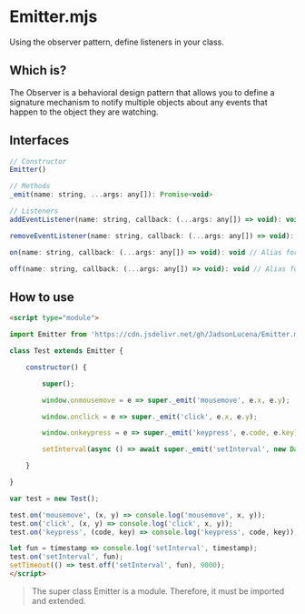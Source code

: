 # Emitter.mjs
Using the observer pattern, define listeners in your class.


## Which is?
The Observer is a behavioral design pattern that allows you to define a signature mechanism to notify multiple objects about any events that happen to the object they are watching.


## Interfaces
```javascript
// Constructor
Emitter()
```

```javascript
// Methods
_emit(name: string, ...args: any[]): Promise<void>
```

```javascript
// Listeners
addEventListener(name: string, callback: (...args: any[]) => void): void

removeEventListener(name: string, callback: (...args: any[]) => void): void

on(name: string, callback: (...args: any[]) => void): void // Alias for addEventListener

off(name: string, callback: (...args: any[]) => void): void // Alias for removeEventListener
```


## How to use
```html
<script type="module">

import Emitter from 'https://cdn.jsdelivr.net/gh/JadsonLucena/Emitter.mjs@latest/src/Emitter.js';

class Test extends Emitter {

    constructor() {

        super();

        window.onmousemove = e => super._emit('mousemove', e.x, e.y);

        window.onclick = e => super._emit('click', e.x, e.y);

        window.onkeypress = e => super._emit('keypress', e.code, e.key);

        setInterval(async () => await super._emit('setInterval', new Date().getTime()), 3000);

    }

}

var test = new Test();

test.on('mousemove', (x, y) => console.log('mousemove', x, y));
test.on('click', (x, y) => console.log('click', x, y));
test.on('keypress', (code, key) => console.log('keypress', code, key));

let fun = timestamp => console.log('setInterval', timestamp);
test.on('setInterval', fun);
setTimeout(() => test.off('setInterval', fun), 9000);
</script>
```

> The super class Emitter is a module. Therefore, it must be imported and extended.
